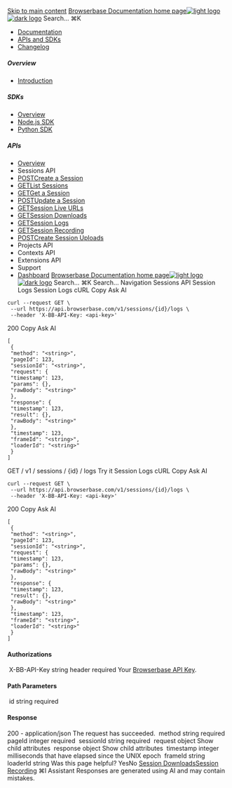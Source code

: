 [Skip to main content](#content-area)
[Browserbase Documentation home page![light logo](https://mintcdn.com/browserbase/lUkHCCQ3HJMpCnfp/logo/light.svg?fit=max&auto=format&n=lUkHCCQ3HJMpCnfp&q=85&s=0f99c87492a4fb0e9bfc45075a78c64f)![dark logo](https://mintcdn.com/browserbase/lUkHCCQ3HJMpCnfp/logo/dark.svg?fit=max&auto=format&n=lUkHCCQ3HJMpCnfp&q=85&s=645b212b9cbee8bebf84f318c2baaac0)](https://www.browserbase.com)
Search...
⌘K
 * [Documentation](/introduction/what-is-browserbase)
 * [APIs and SDKs](/reference/introduction)
 * [Changelog](https://www.browserbase.com/changelog)
##### Overview
 * [Introduction](/reference/introduction)
##### SDKs
 * [Overview](/reference/sdk/overview)
 * [Node.js SDK](/reference/sdk/nodejs)
 * [Python SDK](/reference/sdk/python)
##### APIs
 * [Overview](/reference/api/overview)
 * Sessions API
 * [POSTCreate a Session](/reference/api/create-a-session)
 * [GETList Sessions](/reference/api/list-sessions)
 * [GETGet a Session](/reference/api/get-a-session)
 * [POSTUpdate a Session](/reference/api/update-a-session)
 * [GETSession Live URLs](/reference/api/session-live-urls)
 * [GETSession Downloads](/reference/api/session-downloads)
 * [GETSession Logs](/reference/api/session-logs)
 * [GETSession Recording](/reference/api/session-recording)
 * [POSTCreate Session Uploads](/reference/api/create-session-uploads)
 * Projects API
 * Contexts API
 * Extensions API
 * Support
 * [Dashboard](https://www.browserbase.com/overview)
[Browserbase Documentation home page![light logo](https://mintcdn.com/browserbase/lUkHCCQ3HJMpCnfp/logo/light.svg?fit=max&auto=format&n=lUkHCCQ3HJMpCnfp&q=85&s=0f99c87492a4fb0e9bfc45075a78c64f)![dark logo](https://mintcdn.com/browserbase/lUkHCCQ3HJMpCnfp/logo/dark.svg?fit=max&auto=format&n=lUkHCCQ3HJMpCnfp&q=85&s=645b212b9cbee8bebf84f318c2baaac0)](https://www.browserbase.com)
Search...
⌘K
Search...
Navigation
Sessions API
Session Logs
Session Logs
cURL
Copy
Ask AI
```
curl --request GET \
 --url https://api.browserbase.com/v1/sessions/{id}/logs \
 --header 'X-BB-API-Key: <api-key>'
```
200
Copy
Ask AI
```
[
 {
 "method": "<string>",
 "pageId": 123,
 "sessionId": "<string>",
 "request": {
 "timestamp": 123,
 "params": {},
 "rawBody": "<string>"
 },
 "response": {
 "timestamp": 123,
 "result": {},
 "rawBody": "<string>"
 },
 "timestamp": 123,
 "frameId": "<string>",
 "loaderId": "<string>"
 }
]
```
GET
/
v1
/
sessions
/
{id}
/
logs
Try it
Session Logs
cURL
Copy
Ask AI
```
curl --request GET \
 --url https://api.browserbase.com/v1/sessions/{id}/logs \
 --header 'X-BB-API-Key: <api-key>'
```
200
Copy
Ask AI
```
[
 {
 "method": "<string>",
 "pageId": 123,
 "sessionId": "<string>",
 "request": {
 "timestamp": 123,
 "params": {},
 "rawBody": "<string>"
 },
 "response": {
 "timestamp": 123,
 "result": {},
 "rawBody": "<string>"
 },
 "timestamp": 123,
 "frameId": "<string>",
 "loaderId": "<string>"
 }
]
```
#### Authorizations
[​](#authorization-x-bb-api-key)
X-BB-API-Key
string
header
required
Your [Browserbase API Key](https://www.browserbase.com/settings).
#### Path Parameters
[​](#parameter-id)
id
string
required
#### Response
200 - application/json
The request has succeeded.
[​](#response-method)
method
string
required
[​](#response-page-id)
pageId
integer
required
[​](#response-session-id)
sessionId
string
required
[​](#response-request)
request
object
Show child attributes
[​](#response-response)
response
object
Show child attributes
[​](#response-timestamp)
timestamp
integer
milliseconds that have elapsed since the UNIX epoch
[​](#response-frame-id)
frameId
string
[​](#response-loader-id)
loaderId
string
Was this page helpful?
YesNo
[Session Downloads](/reference/api/session-downloads)[Session Recording](/reference/api/session-recording)
⌘I
Assistant
Responses are generated using AI and may contain mistakes.